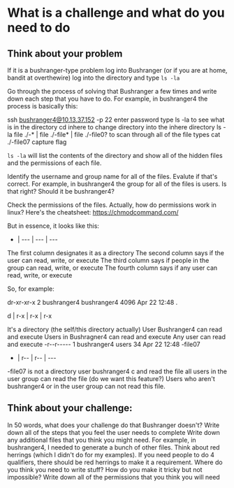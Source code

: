 # What is a challenge and what do you need to do

## Think about your problem

If it is a bushranger-type problem log into Bushranger (or if you are at home, bandit at overthewire) log into the directory and type `ls -la` 

Go through the process of solving that Bushranger a few times and write down each step that you have to do. For example, in bushranger4 the process is basically this: 

ssh bushranger4@10.13.37.152 -p 22
enter password
type ls -la to see what is in the directory
cd inhere to change directory into the inhere directory
ls -la 
file ./-* | file ./-file* | file ./-file0? to scan through all of the file types 
cat ./-file07
capture flag

`ls -la` will list the contents of the directory and show all of the hidden files and the permissions of each file.

Identify the username and group name for all of the files. Evalute if that's correct. For example, in bushranger4 the group for all of the files is users. Is that right? Should it be bushranger4? 

Check the permissions of the files. Actually, how do permissions work in linux? Here's the cheatsheet: https://chmodcommand.com/  

But in essence, it looks like this:

- | --- | --- | ---

The first column designates it as a directory
The second column says if the user can read, write, or execute 
The third column says if people in the group can read, write, or execute
The fourth column says if any user can read, write, or execute 

So, for example: 

dr-xr-xr-x 2 bushranger4 bushranger4 4096 Apr 22 12:48 .

d | r-x | r-x | r-x 

It's a directory (the self/this directory actually)
User Bushranger4 can read and execute 
Users in Bushragner4 can read and execute 
Any user can read and execute 
-r--r----- 1 bushranger4 users        34 Apr 22 12:48 -file07

- | r-- | r-- | --- 

-file07 is not a directory
user bushranger4 c and read the file 
all users in the user group can read the file (do we want this feature?)
Users who aren't bushranger4 or in the user group can not read this file. 
## Think about your challenge: 

In 50 words, what does your challenge do that Bushranger doesn't?
Write down all of the steps that you feel the user needs to complete
Write down any additional files that you think you might need. For example, in bushranger4, I needed to generate a bunch of other files. 
Think about red herrings (which I didn't do for my examples). If you need people to do 4 qualifiers, there should be red herrings to make it a requirement. 
Where do you think you need to write stuff? How do you make it tricky but not impossible?
Write down all of the permissions that you think you will need  

